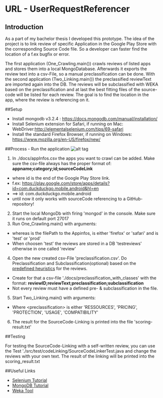 # URL - UserRequestReferencer

## Introduction
As a part of my bachelor thesis I developed this prototype. The idea of the project is to link review of specific Application in the Google Play Store with the corresponding Source Code file. So a developer can faster find the location of a f.ex bugfix or error.

The first application (One_Crawling.main()) crawls reviews of listed apps and stores them into a local MongoDatabase. Afterwards it exports the review text into a csv-File, so a manual preclassification can be done. 
With the second application (Two_Linking.main()) the preclassified reviewText are imported again into the DB. The reviews will be subclassified with WEKA based on the preclassification and at last the best fitting files of the source-code will be listed for each review. The goal is to find the location in the app, where the review is referencing on it.

##Setup
- Install mongodb v3.2.4 : https://docs.mongodb.com/manual/installation/
- Install Selenium extension for Safari, if running on Mac: WebDriver:http://elementalselenium.com/tips/69-safari
- Install the standard Firefox Browser, if running on Windows: https://www.mozilla.org/en-US/firefox/new/

##Process - Run the application
![alt tag](https://github.com/anschau1992/UserRequestReferencer/blob/developer/ba_URL_process_app.png)

1. In ./docs/appInfos.csv the apps you want to crawl can be added. Make sure the csv-file always has the proper format of:  **appname;category;id;sourceCodeLink**
  - where id is the end of the Google Play Store link.
  - f.ex:  https://play.google.com/store/apps/details?id=com.duckduckgo.mobile.android&hl=en
  - ==> id: com.duckduckgo.mobile.android
  - until now it only works with sourceCode referencing to a GitHub-repository!
2. Start the local MongoDb with firing 'mongod' in the console. Make sure it runs on default port 27017
3. Run One_Crawling.main() with arguments:  **<csvPath> <browser> <mode>**
  - whereas <csvPath> is the filePath to the Appinfos, <browser> is either 'firefox' or 'safari' and <moded> is 'test' or 'prod'
  - When choosen 'test' the reviews are stored in a DB 'testreviews' otherwise in one called 'review'
4. Open the new created csv-File 'preclassification.csv'. Do Preclassification and Subclassification(optional) based on the [predefined heuristics](https://github.com/anschau1992/UserRequestReferencer/blob/developer/docs/preclassification_heuristics.pdf) for the reviews.
  - Create for that a csv-file './docs/preclassification_with_classes' with the format:  **reviewID;reviewText;preclassification;subclassification**
  - Not every review must have a defined pre- & subclassification in the file.
5. Start Two_Linking.main() with arguments:**<preclassification> <mode>**
  - Where \<preclassification\> is either 'RESSOURCES', 'PRICING', 'PROTECTION', 'USAGE', 'COMPATIBILITY'
6. The result for the SourceCode-Linking is printed into the file 'scoring-result.txt' 
  
##Testing 

For testing the SourceCode-Linking with a self-written review, you can use the Test './src/test/codeLinking/SourceCodeLinkerTest.java and change the reviews with your own text. The result of the linking will be printed into the scoring_result.txt

##Useful Links
- [Selenium Tutorial](http://www.tutorialspoint.com/selenium/)
- [MongoDB Tutorial](http://www.tutorialspoint.com/mongodb/)
- [Weka Tool](http://www.cs.waikato.ac.nz/ml/weka/)
